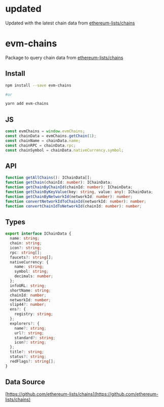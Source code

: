 # updated

Updated with the latest chain data from [ethereum-lists/chains](https://github.com/ethereum-lists/chains)

# evm-chains

Package to query chain data from [ethereum-lists/chains](https://github.com/ethereum-lists/chains)

## Install

```sh
npm install --save evm-chains

#or

yarn add evm-chains
```

## JS 

```javascript
const evmChains = window.evmChains;
const chainData = evmChains.getChain(1);
const chainName = chainData.name;
const chainRPC = chainData.rpc;
const chainSymbol = chainData.nativeCurrency.symbol;
```

## API

```typescript
function getAllChains(): IChainData[];
function getChain(chainId: number): IChainData;
function getChainByChainId(chainId: number): IChainData;
function getChainByKeyValue(key: string, value: any): IChainData;
function getChainByNetworkId(networkId: number): number;
function convertNetworkIdToChainId(networkId: number): number;
function convertChainIdToNetworkId(chainId: number): number;
```

## Types

```typescript
export interface IChainData {
  name: string;
  chain: string;
  icon?: string;
  rpc: string[];
  faucets?: string[];
  nativeCurrency: {
    name: string;
    symbol: string;
    decimals: number;
  };
  infoURL: string;
  shortName: string;
  chainId: number;
  networkId: number;
  slip44?: number;
  ens?: {
    registry: string;
  };
  explorers?: {
    name?: string;
    url?: string;
    standard?: string;
    icon?: string;
  };
  title?: string;
  status?: string;
  redFlags?: string[];
}

```

## Data Source

[https://github.com/ethereum-lists/chains](https://github.com/ethereum-lists/chains)
